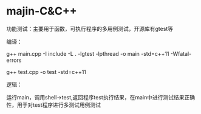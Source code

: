 # majin-C&C++

功能测试：主要用于函数，可执行程序的多用例测试，开源库有gtest等

编译：

g++ main.cpp -I include -L . -lgtest -lpthread -o main -std=c++11 -Wfatal-errors

g++ test.cpp -o test -std=c++11

逻辑：

运行main，调用shell->test,返回程序test执行结果，在main中进行测试结果正确性，用于对test程序进行多测试用例测试
